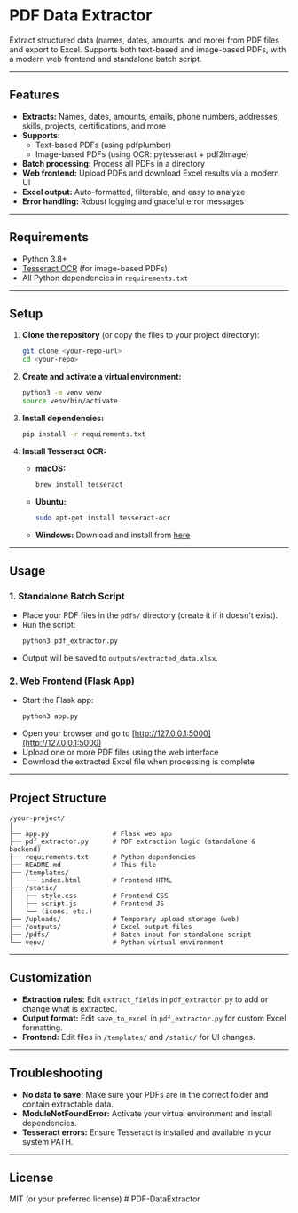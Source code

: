 # PDF Data Extractor

Extract structured data (names, dates, amounts, and more) from PDF files and export to Excel. Supports both text-based and image-based PDFs, with a modern web frontend and standalone batch script.

---

## Features
- **Extracts:** Names, dates, amounts, emails, phone numbers, addresses, skills, projects, certifications, and more
- **Supports:**
  - Text-based PDFs (using pdfplumber)
  - Image-based PDFs (using OCR: pytesseract + pdf2image)
- **Batch processing:** Process all PDFs in a directory
- **Web frontend:** Upload PDFs and download Excel results via a modern UI
- **Excel output:** Auto-formatted, filterable, and easy to analyze
- **Error handling:** Robust logging and graceful error messages

---

## Requirements
- Python 3.8+
- [Tesseract OCR](https://github.com/tesseract-ocr/tesseract) (for image-based PDFs)
- All Python dependencies in `requirements.txt`

---

## Setup

1. **Clone the repository** (or copy the files to your project directory):
   ```bash
   git clone <your-repo-url>
   cd <your-repo>
   ```

2. **Create and activate a virtual environment:**
   ```bash
   python3 -m venv venv
   source venv/bin/activate
   ```

3. **Install dependencies:**
   ```bash
   pip install -r requirements.txt
   ```

4. **Install Tesseract OCR:**
   - **macOS:**
     ```bash
     brew install tesseract
     ```
   - **Ubuntu:**
     ```bash
     sudo apt-get install tesseract-ocr
     ```
   - **Windows:**
     Download and install from [here](https://github.com/tesseract-ocr/tesseract/wiki)

---

## Usage

### 1. **Standalone Batch Script**

- Place your PDF files in the `pdfs/` directory (create it if it doesn't exist).
- Run the script:
  ```bash
  python3 pdf_extractor.py
  ```
- Output will be saved to `outputs/extracted_data.xlsx`.

### 2. **Web Frontend (Flask App)**

- Start the Flask app:
  ```bash
  python3 app.py
  ```
- Open your browser and go to [http://127.0.0.1:5000](http://127.0.0.1:5000)
- Upload one or more PDF files using the web interface
- Download the extracted Excel file when processing is complete

---

## Project Structure
```
/your-project/
│
├── app.py                # Flask web app
├── pdf_extractor.py      # PDF extraction logic (standalone & backend)
├── requirements.txt      # Python dependencies
├── README.md             # This file
├── /templates/
│   └── index.html        # Frontend HTML
├── /static/
│   ├── style.css         # Frontend CSS
│   ├── script.js         # Frontend JS
│   └── (icons, etc.)
├── /uploads/             # Temporary upload storage (web)
├── /outputs/             # Excel output files
├── /pdfs/                # Batch input for standalone script
└── venv/                 # Python virtual environment
```

---

## Customization
- **Extraction rules:** Edit `extract_fields` in `pdf_extractor.py` to add or change what is extracted.
- **Output format:** Edit `save_to_excel` in `pdf_extractor.py` for custom Excel formatting.
- **Frontend:** Edit files in `/templates/` and `/static/` for UI changes.

---

## Troubleshooting
- **No data to save:** Make sure your PDFs are in the correct folder and contain extractable data.
- **ModuleNotFoundError:** Activate your virtual environment and install dependencies.
- **Tesseract errors:** Ensure Tesseract is installed and available in your system PATH.

---

## License
MIT (or your preferred license) # PDF-DataExtractor
